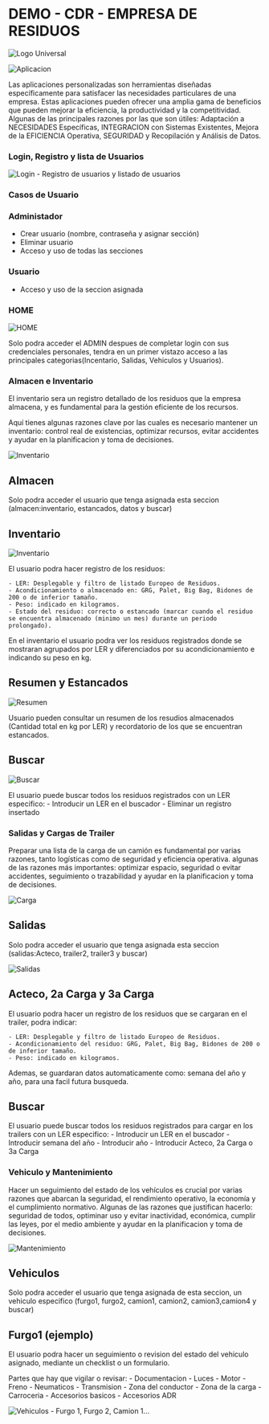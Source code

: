 # DEMO - CDR - EMPRESA DE RESIDUOS
![Logo Universal](img/logo.jpg)

![Aplicacion](https://media4.giphy.com/media/Zu9Dt0nOVYWTiQcvV6/giphy.webp?cid=ecf05e475j58b42vamctteexwavgy2o6np19ih5fmv5oeggd&ep=v1_gifs_search&rid=giphy.webp&ct=g)

Las aplicaciones personalizadas son herramientas diseñadas específicamente para satisfacer las necesidades particulares de una empresa. Estas aplicaciones pueden ofrecer una amplia gama de beneficios que pueden mejorar la eficiencia, la productividad y la competitividad. Algunas de las principales razones por las que son útiles: Adaptación a NECESIDADES Específicas, INTEGRACION con Sistemas Existentes, Mejora de la EFICIENCIA Operativa, SEGURIDAD y Recopilación y Análisis de Datos.

### Login, Registro y lista de Usuarios

![Login - Registro de usuarios y listado de usuarios](img/users.png)

### Casos de Usuario

### Administador

- Crear usuario (nombre, contraseña y asignar sección)
- Eliminar usuario
- Acceso y uso de todas las secciones

### Usuario

- Acceso y uso de la seccion asignada

### HOME

![HOME](img/home.png)

Solo podra acceder el ADMIN despues de completar login con sus credenciales personales, tendra en un primer vistazo acceso a las principales categorias(Incentario, Salidas, Vehiculos y Usuarios).


### Almacen e Inventario

El inventario sera un registro detallado de los residuos que la empresa almacena, y es fundamental para la gestión eficiente de los recursos. 

Aquí tienes algunas razones clave por las cuales es necesario mantener un inventario: control real de existencias, optimizar recursos, evitar accidentes y ayudar en la planificacion y toma de decisiones.

![Inventario](https://media2.giphy.com/media/VnKkglxCbWsg6CLHtR/giphy.webp?cid=790b76116t7fael4s77gqms15dct1h0c9t39ei9f3yafdk04&ep=v1_gifs_search&rid=giphy.webp&ct=g)

## Almacen

Solo podra acceder el usuario que tenga asignada esta seccion (almacen:inventario, estancados, datos y buscar)

## Inventario

![Inventario](img/inventario.png)

El usuario podra hacer registro de los residuos:

    - LER: Desplegable y filtro de listado Europeo de Residuos.
    - Acondicionamiento o almacenado en: GRG, Palet, Big Bag, Bidones de 200 o de inferior tamaño.
    - Peso: indicado en kilogramos.
    - Estado del residuo: correcto o estancado (marcar cuando el residuo se encuentra almacenado (minimo un mes) durante un periodo prolongado).

En el inventario el usuario podra ver los residuos registrados donde se mostraran agrupados por LER y diferenciados por su acondicionamiento e indicando su peso en kg.

## Resumen y Estancados

![Resumen](img/status.png)

Usuario pueden consultar un resumen de los resudios almacenados (Cantidad total en kg por LER) y recordatorio de los que se encuentran estancados.

## Buscar

![Buscar](img/search.png)

El usuario puede buscar todos los residuos registrados con un LER especifico:
    - Introducir un LER en el buscador
    - Eliminar un registro insertado


### Salidas y Cargas de Trailer

Preparar una lista de la carga de un camión es fundamental por varias razones, tanto logísticas como de seguridad y eficiencia operativa. algunas de las razones más importantes: optimizar espacio, seguridad o evitar accidentes, seguimiento o trazabilidad y ayudar en la planificacion y toma de decisiones.

![Carga](https://media3.giphy.com/media/QTFhZj677ZnuSvVwt7/200.webp?cid=ecf05e47lg08yr00zqqvzb39tew2hr02vai2anwyi3oyq1rp&ep=v1_gifs_search&rid=200.webp&ct=g)

## Salidas

Solo podra acceder el usuario que tenga asignada esta seccion (salidas:Acteco, trailer2, trailer3 y buscar)

![Salidas](img/truckload.png)

## Acteco, 2a Carga y 3a Carga

El usuario podra hacer un registro de los residuos que se cargaran en el trailer, podra indicar:

    - LER: Desplegable y filtro de listado Europeo de Residuos.
    - Acondicionamiento del residuo: GRG, Palet, Big Bag, Bidones de 200 o de inferior tamaño.
    - Peso: indicado en kilogramos.

Ademas, se guardaran datos automaticamente como: semana del año y año, para una facil futura busqueda.

## Buscar

El usuario puede buscar todos los residuos registrados para cargar en los trailers con un LER especifico:
    - Introducir un LER en el buscador
    - Introducir semana del año
    - Introducir año
    - Introducir Acteco, 2a Carga o 3a Carga

### Vehiculo y Mantenimiento

Hacer un seguimiento del estado de los vehículos es crucial por varias razones que abarcan la seguridad, el rendimiento operativo, la economía y el cumplimiento normativo. Algunas de las razones que justifican hacerlo: seguridad de todos, optiminar uso y evitar inactividad, económica, cumplir las leyes, por el medio ambiente y ayudar en la planificacion y toma de decisiones.

![Mantenimiento](https://media0.giphy.com/media/O6gydbyHcE9YQ/200.webp?cid=790b7611djdgjbyq56q6swvjde2j6u2l5kbr3bpwagzy3758&ep=v1_gifs_search&rid=200.webp&ct=g)

## Vehiculos

Solo podra acceder el usuario que tenga asignada de esta seccion, un vehiculo especifico (furgo1, furgo2, camion1, camion2, camion3,camion4 y buscar)

## Furgo1 (ejemplo)

El usuario podra hacer un seguimiento o revision del estado del vehiculo asignado, mediante un checklist o un formulario.

Partes que hay que vigilar o revisar:
    - Documentacion
    - Luces
    - Motor
    - Freno
    - Neumaticos
    - Transmision
    - Zona del conductor
    - Zona de la carga
    - Carroceria
    - Accesorios basicos
    - Accesorios ADR

![Vehiculos - Furgo 1, Furgo 2, Camion 1...](img/fleet.png)